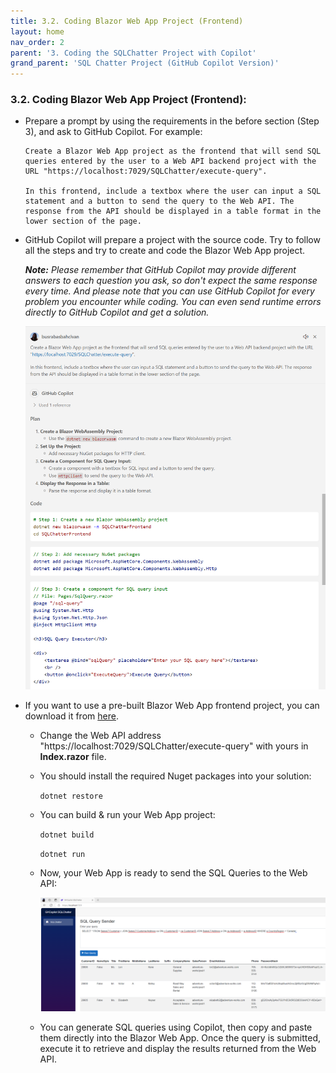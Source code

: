 ```yaml
---
title: 3.2. Coding Blazor Web App Project (Frontend)
layout: home
nav_order: 2
parent: '3. Coding the SQLChatter Project with Copilot'
grand_parent: 'SQL Chatter Project (GitHub Copilot Version)'
---
```


### 3.2. Coding Blazor Web App Project (Frontend):

* Prepare a prompt by using the requirements in the before section (Step 3), and ask to GitHub Copilot. For example:

    ```
   Create a Blazor Web App project as the frontend that will send SQL queries entered by the user to a Web API backend project with the URL "https://localhost:7029/SQLChatter/execute-query". 
   
   In this frontend, include a textbox where the user can input a SQL statement and a button to send the query to the Web API. The response from the API should be displayed in a table format in the lower section of the page.
    ```

* GitHub Copilot will prepare a project with the source code. Try to follow all the steps and try to create and code the Blazor Web App project.

   _**Note:** Please remember that GitHub Copilot may provide different answers to each question you ask, so don't expect the same response every time. And please note that you can use GitHub Copilot for every problem you encounter while coding. You can even send runtime errors directly to GitHub Copilot and get a solution._
   
   ![Frontend](./CopilotImages/Frontend.png)

* If you want to use a pre-built Blazor Web App frontend project, you can download it from [here](https://github.com/241/ghcopilotdemo/tree/main/OpenAISQLChatter_WebApp).

   * Change the Web API address "https://localhost:7029/SQLChatter/execute-query" with yours in **Index.razor** file.

   * You should install the required Nuget packages into your solution:

     ```dotnet restore```


   * You can build & run your Web App project:
     
     ```dotnet build```

     ```dotnet run```

   * Now, your Web App is ready to send the SQL Queries to the Web API:

      ![WebApp](./CopilotImages/WebApp.png)

   * You can generate SQL queries using Copilot, then copy and paste them directly into the Blazor Web App. Once the query is submitted, execute it to retrieve and display the results returned from the Web API.